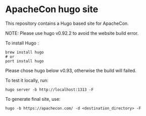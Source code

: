 # ApacheCon hugo site

This repository contains a Hugo based site for ApacheCon.

NOTE: Please use hugo v0.92.2 to avoid the website build error.

To install Hugo :

```
brew install hugo
# or
port install hugo
```

Please chose hugo below v0.93, otherwise the build will failed.  

To test it locally, run:

```
hugo server -b http://localhost:1313 -F
```

To generate final site, use:


```
hugo -b https://apachecon.com/ -d <destination_directory> -F
```

